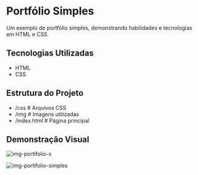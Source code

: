 # Portfólio Simples

Um exemplo de portfólio simples, demonstrando habilidades e tecnologias em HTML e CSS.
## Tecnologias Utilizadas

- HTML
- CSS
## Estrutura do Projeto

- /css       # Arquivos CSS
- /img       # Imagens utilizadas
- /index.html # Página principal
## Demonstração Visual
![img-portifolio-s](https://github.com/Alineferk/Portifolio-Simples/assets/87459294/9b9bf276-3ddb-41be-bfc4-f69574690b09)

![img-portifolio-simples](https://github.com/Alineferk/Portifolio-Simples/assets/87459294/bb3f25fc-6871-4afe-a65d-2b901d5b1bd8)
